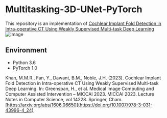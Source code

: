 # Multitasking-3D-UNet-PyTorch
This repository is an implementation of [ Cochlear Implant Fold Detection in Intra-operative CT Using Weakly Supervised Multi-task Deep Learning]([https://arxiv.org/abs/1606.06650](https://doi.org/10.1007/978-3-031-43996-4_24))
![image](https://github.com/mrkbdiut/Weakly-Supervised-Multi-Task-3D-UNet-Model/assets/36138901/97d6046a-9ff8-4ce8-bccd-0960960c0f12)

## Environment
+ Python 3.6
+ PyTorch 1.0

Khan, M.M.R., Fan, Y., Dawant, B.M., Noble, J.H. (2023). Cochlear Implant Fold Detection in Intra-operative CT Using Weakly Supervised Multi-task Deep Learning. In: Greenspan, H., et al. Medical Image Computing and Computer Assisted Intervention – MICCAI 2023. MICCAI 2023. Lecture Notes in Computer Science, vol 14228. Springer, Cham.
[https://arxiv.org/abs/1606.06650](https://doi.org/10.1007/978-3-031-43996-4_24)
